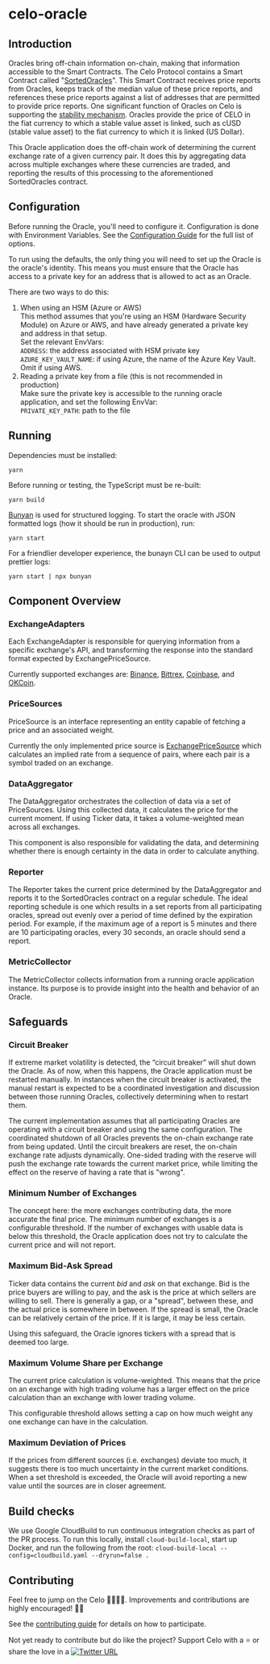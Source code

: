 # celo-oracle

## Introduction

Oracles bring off-chain information on-chain, making that information accessible to the Smart Contracts. The Celo Protocol  contains a Smart Contract called "[SortedOracles](https://github.com/celo-org/celo-monorepo/blob/master/packages/protocol/contracts/stability/SortedOracles.sol)". This Smart Contract receives price reports from Oracles, keeps track of the median value of these price reports, and references these price reports against a list of addresses that are permitted to provide price reports.  One significant function of Oracles on Celo is supporting the [stability mechanism](https://docs.celo.org/celo-codebase/protocol/stability/doto). Oracles  provide the price of CELO in the fiat currency to which a stable value asset is linked, such as cUSD (stable value asset) to the fiat currency to which it is linked (US Dollar).

This Oracle application does the off-chain work of determining the current exchange rate of a given currency pair. It does this by aggregating data across multiple exchanges where these currencies are traded, and reporting the results of this processing to the aforementioned SortedOracles contract.

## Configuration

Before running the Oracle, you'll need to configure it. Configuration is done with Environment Variables. See the [Configuration Guide](README-config.md) for the full list of options.

To run using the defaults, the only thing you will need to set up the Oracle is the oracle's identity. This means you must ensure that the Oracle has access to a private key for an address that is allowed to act as an Oracle.

There are two ways to do this:

1. When using an HSM (Azure or AWS)\
This method assumes that you're using an HSM (Hardware Security Module) on Azure or AWS, and have already generated a private key and address in that setup.\
Set the relevant EnvVars:\
`ADDRESS`: the address associated with HSM private key\
`AZURE_KEY_VAULT_NAME`: if using Azure, the name of the Azure Key Vault. Omit if using AWS.
1. Reading a private key from a file (this is not recommended in production)\
Make sure the private key is accessible to the running oracle application, and set the following EnvVar:\
`PRIVATE_KEY_PATH`: path to the file

## Running

Dependencies must be installed:

```shell
yarn
```

Before running or testing, the TypeScript must be re-built:

```shell
yarn build
```

[Bunyan](https://github.com/trentm/node-bunyan) is used for structured logging. To start the oracle with JSON formatted logs (how it should be run in production), run:

```shell
yarn start
```

For a friendlier developer experience, the bunayn CLI can be used to output prettier logs:

```shell
yarn start | npx bunyan
```

## Component Overview

<!-- TODO: Add architecture diagram here -->

### **ExchangeAdapters**

Each ExchangeAdapter is responsible for querying information from a specific exchange's API, and transforming the response into the standard format expected by ExchangePriceSource.

Currently supported exchanges are: [Binance](src/exchange_adapters/binance.ts), [Bittrex](src/exchange_adapters/bittrex.ts), [Coinbase](src/exchange_adapters/coinbase.ts), and [OKCoin](src/exchange_adapters/okcoin.ts).

### **PriceSources**

PriceSource is an interface representing an entity capable of fetching a price and an associated weight.

Currently the only implemented price source is [ExchangePriceSource](src/exchange_price_source.ts) which calculates an implied rate from a sequence of pairs, where each pair is a symbol traded on an exchange.

### **DataAggregator**

The DataAggregator orchestrates the collection of data via a set of PriceSources. Using this collected data, it calculates the price for the current moment. If using Ticker data, it takes a volume-weighted mean across all exchanges.

This component is also responsible for validating the data, and determining whether there is enough certainty in the data in order to calculate anything.

### **Reporter**

The Reporter takes the current price determined by the DataAggregator and reports it to the SortedOracles contract on a regular schedule. The ideal reporting schedule is one which results in a set reports from all participating oracles, spread out evenly over a period of time defined by the expiration period. For example, if the maximum age of a report is 5 minutes and there are 10 participating oracles, every 30 seconds, an oracle should send a report.

### **MetricCollector**

The MetricCollector collects information from a running oracle application instance. Its purpose is to provide insight into the health and behavior of an Oracle.

## Safeguards

### **Circuit Breaker**

<!-- TODO: resolve feedback from Brynly in this section -->
If extreme market volatility is detected, the “circuit breaker” will shut down the Oracle. As of now, when this happens, the Oracle application must be restarted manually. In instances when the circuit breaker is activated, the manual restart is expected to be a coordinated investigation and discussion between those running Oracles, collectively determining when to restart them.

The current implementation assumes that all participating Oracles are operating with a circuit breaker and using the same configuration. The coordinated shutdown of all Oracles prevents the on-chain exchange rate from being updated. Until the circuit breakers are reset, the on-chain exchange rate adjusts dynamically. One-sided trading with the reserve will push the exchange rate towards the current market price, while limiting the effect on the reserve of having a rate that is "wrong".

### **Minimum Number of Exchanges**

The concept here: the more exchanges contributing data, the more accurate the final price. The minimum number of exchanges is a configurable threshold. If the number of exchanges with usable data is below this threshold, the Oracle application does not try to calculate the current price and will not report.

### **Maximum Bid-Ask Spread**

Ticker data contains the current _bid_ and _ask_ on that exchange. Bid is the price buyers are willing to pay, and the ask is the price at which sellers are willing to sell. There is generally a gap, or a "spread", between these, and the actual price is somewhere in between. If the spread is small, the Oracle can be relatively certain of the price. If it is large, it may be less certain.

Using this safeguard, the Oracle ignores tickers with a spread that is deemed too large.

### **Maximum Volume Share per Exchange**

The current price calculation is volume-weighted. This means that the price on an exchange with high trading volume has a larger effect on the price calculation than an exchange with lower trading volume.

This configurable threshold allows setting a cap on how much weight any one exchange can have in the calculation.

### **Maximum Deviation of Prices**

If the prices from different sources (i.e. exchanges) deviate too much, it suggests there is too much uncertainty in the current market conditions. When a set threshold is exceeded, the Oracle will avoid reporting a new value until the sources are in closer agreement.

## Build checks

We use Google CloudBuild to run continuous integration checks as part of the PR process. To run this locally, install `cloud-build-local`, start up Docker, and run the following from the root:
`cloud-build-local --config=cloudbuild.yaml --dryrun=false .`

## Contributing

Feel free to jump on the Celo 🚂🚋🚋🚋. Improvements and contributions are highly encouraged! 🙏👊

See the [contributing guide](https://docs.celo.org/community/contributing) for details on how to participate.

Not yet ready to contribute but do like the project? Support Celo with a ⭐ or share the love in a [![Twitter URL](https://img.shields.io/twitter/url?style=social&url=https%3A%2F%2Fcelo.org%2F)](https://twitter.com/intent/tweet?url=https%3A%2F%2Fwww.youtube.com%2Fwatch%3Fv%3DkKggE5OvyhE&via=celohq&text=Checkout%20celo%21%20Love%20what%20they%20are%20building.&hashtags=celo)
